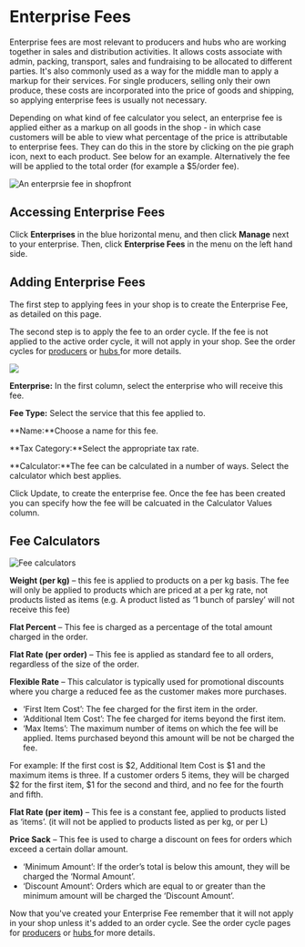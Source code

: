 # Enterprise Fees

Enterprise fees are most relevant to producers and hubs who are working together in sales and distribution activities. It allows costs associate with admin, packing, transport, sales and fundraising to be allocated to different parties. It's also commonly used as a way for the middle man to apply a markup for their services. For single producers, selling only their own produce, these costs are incorporated into the price of goods and shipping, so applying enterprise fees is usually not necessary.

Depending on what kind of fee calculator you select, an enterprise fee is applied either as a markup on all goods in the shop - in which case customers will be able to view what percentage of the price is attributable to enterprise fees. They can do this in the store by clicking on the pie graph icon, next to each product. See below for an example. Alternatively the fee will be applied to the total order \(for example a $5/order fee\).

![An enterprsie fee in shopfront](https://openfoodnetwork.org/wp-content/uploads/2015/05/Enterprsie-fee-in-shopfront.png)

## Accessing Enterprise Fees

Click **Enterprises** in the blue horizontal menu, and then click **Manage** next to your enterprise. Then, click **Enterprise Fees** in the menu on the left hand side.

## Adding Enterprise Fees

The first step to applying fees in your shop is to create the Enterprise Fee, as detailed on this page.

The second step is to apply the fee to an order cycle. If the fee is not applied to the active order cycle, it will not apply in your shop. See the order cycles for [producers](order-cycles-for-producers.md) or [hubs ](order-cycles-for-hubs.md)for more details.

![](https://openfoodnetwork.org/wp-content/uploads/2015/05/Enterprise-Fees-Screenshot.png)

**Enterprise:** In the first column, select the enterprise who will receive this fee.

**Fee Type:** Select the service that this fee applied to.

**Name:**Choose a name for this fee.

**Tax Category:**Select the appropriate tax rate.

**Calculator:**The fee can be calculated in a number of ways. Select the calculator which best applies.

Click Update, to create the enterprise fee. Once the fee has been created you can specify how the fee will be calcuated in the Calculator Values column.

## Fee Calculators

![Fee calculators](https://openfoodnetwork.org/wp-content/uploads/2015/05/Fee-calculators.png)

**Weight \(per kg\)** – this fee is applied to products on a per kg basis. The fee will only be applied to products which are priced at a per kg rate, not products listed as items \(e.g. A product listed as ‘1 bunch of parsley’ will not receive this fee\)

**Flat Percent** – This fee is charged as a percentage of the total amount charged in the order.

**Flat Rate \(per order\)** – This fee is applied as standard fee to all orders, regardless of the size of the order.

**Flexible Rate** – This calculator is typically used for promotional discounts where you charge a reduced fee as the customer makes more purchases.

* ‘First Item Cost’: The fee charged for the first item in the order.
* ‘Additional Item Cost’: The fee charged for items beyond the first item.
* ‘Max Items’: The maximum number of items on which the fee will be applied. Items purchased beyond this amount will be not be charged the fee.

For example: If the first cost is $2, Additional Item Cost is $1 and the maximum items is three. If a customer orders 5 items, they will be charged $2 for the first item, $1 for the second and third, and no fee for the fourth and fifth.

**Flat Rate \(per item\)** – This fee is a constant fee, applied to products listed as ‘items’. \(it will not be applied to products listed as per kg, or per L\)

**Price Sack** – This fee is used to charge a discount on fees for orders which exceed a certain dollar amount.

* ‘Minimum Amount’: If the order’s total is below this amount, they will be charged the ‘Normal Amount’.
* ‘Discount Amount’: Orders which are equal to or greater than the minimum amount will be charged the ‘Discount Amount’.

Now that you've created your Enterprise Fee remember that it will not apply in your shop unless it's added to an order cycle. See the order cycle pages for [producers](order-cycles-for-producers.md) or [hubs ](order-cycles-for-hubs.md)for more details.

